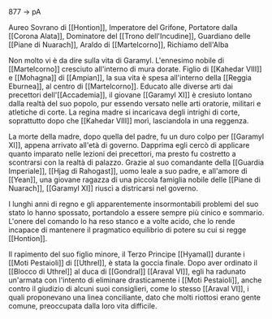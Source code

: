 877 -> pA

Aureo Sovrano di [[Hontion]], Imperatore del Grifone, Portatore dalla [[Corona Alata]], Dominatore del [[Trono dell'Incudine]],  Guardiano delle [[Piane di Nuarach]], Araldo di [[Martelcorno]], Richiamo dell'Alba

Non molto vi è da dire sulla vita di Garamyl. L'ennesimo nobile di [[Martelcorno]] cresciuto all'interno di mura dorate. Figlio di [[Kahedar VIII]] e [[Mohagna]] di [[Ampian]], la sua vita è spesa all'interno della [[Reggia Eburnea]], al centro di [[Martelcorno]]. Educato alle diverse arti dai precettori dell'[[Accademia]], il giovane [[Garamyl XI]] è cresiuto lontano dalla realtà del suo popolo, pur essendo versato nelle arti oratorie, militari e atletiche di corte. La regina madre si incaricava degli intrighi di corte, soprattutto dopo che [[Kahedar VIII]] morì, lasciandola in una reggenza.

La morte della madre, dopo quella del padre, fu un duro colpo per [[Garamyl XI]], appena arrivato all'età di governo. Dapprima egli cercò di applicare quanto imparato nelle lezioni dei precettori, ma  presto fu costretto a scontrarsi con la realtà di palazzo. Grazie al suo comandante della [[Guardia Imperiale]], [[Hjag di Rahogast]], uomo leale a suo padre, e all'amore di [[Yean]], una giovane ragazza di una piccola famiglia nobile delle [[Piane di Nuarach]], [[Garamyl XI]] riuscì a districarsi nel governo.

I lunghi anni di regno e gli apparentemente insormontabili problemi del suo stato lo hanno spossato, portandolo a essere sempre più cinico e sommario. L'onere del comando lo ha reso stanco e a volte acido, che lo rende incapace di mantenere il pragmatico equilibrio di potere su cui si regge [[Hontion]]. 

Il rapimento del suo figlio minore, il Terzo Principe [[Hyamal]] durante i [[Moti Pestaioli]] di [[Uthrel]], è stata la goccia finale. Dopo aver ordinato il [[Blocco di Uthrel]] al duca di [[Gondral]] [[Araval VI]], egli ha radunato un'armata con l'intento di eliminare drasticamente i [[Moti Pestaioli]], anche contro il giudizio di alcuni suoi consiglieri, come lo stesso [[Araval VI]], i quali proponevano una linea conciliante, dato che molti riottosi erano gente comune, preoccupata dalla loro vita difficile.


